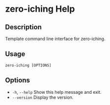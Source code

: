 # zero-iching Help

## Description
Template command line interface for zero-iching.

## Usage
`zero-iching [OPTIONS]`

## Options
- `-h`, `--help` Show this help message and exit.
- `--version` Display the version.

